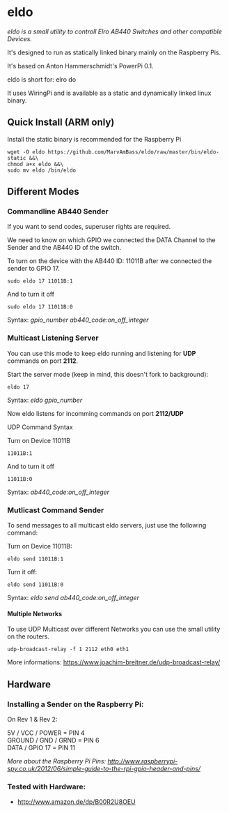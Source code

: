 # eldo
_eldo is a small utility to controll Elro AB440 Switches and other compatible Devices._

It's designed to run as statically linked binary mainly on the Raspberry Pis.

It's based on Anton Hammerschmidt's PowerPi 0.1.

eldo is short for: elro do

It uses WiringPi and is available as a static and dynamically linked linux binary.

## Quick Install (ARM only)

Install the static binary is recommended for the Raspberry Pi

    wget -O eldo https://github.com/MarvAmBass/eldo/raw/master/bin/eldo-static &&\
    chmod a+x eldo &&\
    sudo mv eldo /bin/eldo

## Different Modes

### Commandline AB440 Sender

If you want to send codes, superuser rights are required.

We need to know on which GPIO we connected the DATA Channel to the Sender and the AB440 ID of the switch.

To turn on the device with the AB440 ID: 11011B after we connected the sender to GPIO 17.

    sudo eldo 17 11011B:1
    
And to turn it off
    
    sudo eldo 17 11011B:0
    
Syntax: _gpio\_number ab440\_code:on\_off\_integer_

### Multicast Listening Server

You can use this mode to keep eldo running and listening for __UDP__ commands
on port __2112__.

Start the server mode (keep in mind, this doesn't fork to background):

    eldo 17
    
Syntax: _eldo gpio\_number_

Now eldo listens for incomming commands on port __2112/UDP__

UDP Command Syntax

Turn on Device 11011B

    11011B:1
    
And to turn it off

    11011B:0
    
Syntax: _ab440\_code:on\_off\_integer_

### Mutlicast Command Sender

To send messages to all multicast eldo servers, just use the following command:

Turn on Device 11011B:

    eldo send 11011B:1

Turn it off:

    eldo send 11011B:0

Syntax: _eldo send ab440\_code:on\_off\_integer_

#### Multiple Networks

To use UDP Multicast over different Networks you can use the small utility on the routers.

    udp-broadcast-relay -f 1 2112 eth0 eth1

More informations: https://www.joachim-breitner.de/udp-broadcast-relay/

## Hardware

### Installing a Sender on the Raspberry Pi:

On Rev 1 & Rev 2:

5V / VCC / POWER    = PIN 4  
GROUND / GND / GRND = PIN 6  
DATA / GPIO 17      = PIN 11  

_More about the Raspberry Pi Pins: http://www.raspberrypi-spy.co.uk/2012/06/simple-guide-to-the-rpi-gpio-header-and-pins/_
  
### Tested with Hardware:

* http://www.amazon.de/dp/B00R2U8OEU
